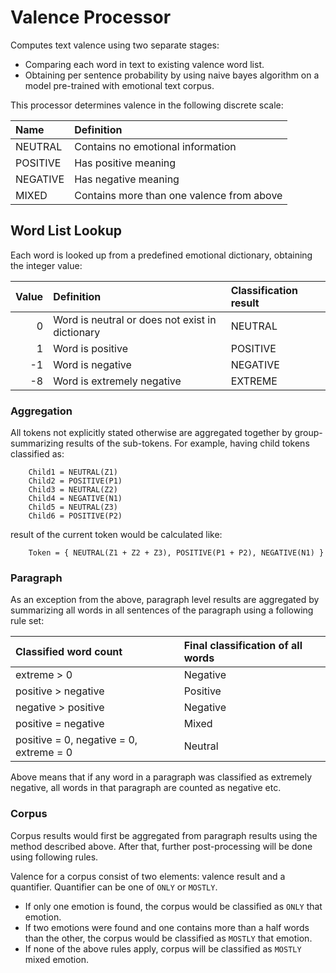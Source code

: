 # Valence Processor
Computes text valence using two separate stages:

* Comparing each word in text to existing valence word list.
* Obtaining per sentence probability by using naive bayes algorithm on a model pre-trained with emotional text corpus.

This processor determines valence in the following discrete scale:

| Name     | Definition                                |
|:---------|:------------------------------------------|
| NEUTRAL  | Contains no emotional information         |
| POSITIVE | Has positive meaning                      |
| NEGATIVE | Has negative meaning                      |
| MIXED    | Contains more than one valence from above |


## Word List Lookup
Each word is looked up from a predefined emotional dictionary, obtaining the integer value:

| Value | Definition                                      | Classification result |
|------:|:------------------------------------------------|:----------------------|
|     0 | Word is neutral or does not exist in dictionary | NEUTRAL               |
|     1 | Word is positive                                | POSITIVE              |
|    -1 | Word is negative                                | NEGATIVE              |
|    -8 | Word is extremely negative                      | EXTREME               |

### Aggregation
All tokens not explicitly stated otherwise are aggregated together by group-summarizing results of the sub-tokens. For example, having child tokens classified as:

```
	Child1 = NEUTRAL(Z1)
	Child2 = POSITIVE(P1)
	Child3 = NEUTRAL(Z2)
	Child4 = NEGATIVE(N1)
	Child5 = NEUTRAL(Z3)
	Child6 = POSITIVE(P2)
```
result of the current token would be calculated like:
```
	Token = { NEUTRAL(Z1 + Z2 + Z3), POSITIVE(P1 + P2), NEGATIVE(N1) }
```

### Paragraph
As an exception from the above, paragraph level results are aggregated by summarizing all words in all sentences of the paragraph using a following rule set:

| Classified word count                   | Final classification of all words            |
|:----------------------------------------|:---------------------------------------------|
| extreme > 0                             | Negative                                     |
| positive > negative                     | Positive                                     |
| negative > positive                     | Negative                                     |
| positive = negative                     | Mixed                                        |
| positive = 0, negative = 0, extreme = 0 | Neutral                                      |

Above means that if any word in a paragraph was classified as extremely negative, all words in that paragraph are counted as negative etc.

### Corpus
Corpus results would first be aggregated from paragraph results using the method described above.
After that, further post-processing will be done using following rules.

Valence for a corpus consist of two elements: valence result and a quantifier. Quantifier can be one of `ONLY` or `MOSTLY`.

* If only one emotion is found, the corpus would be classified as `ONLY` that emotion.
* If two emotions were found and one contains more than a half words than the other, the corpus would be classified as `MOSTLY` that emotion.
* If none of the above rules apply, corpus will be classified as `MOSTLY` mixed emotion.
